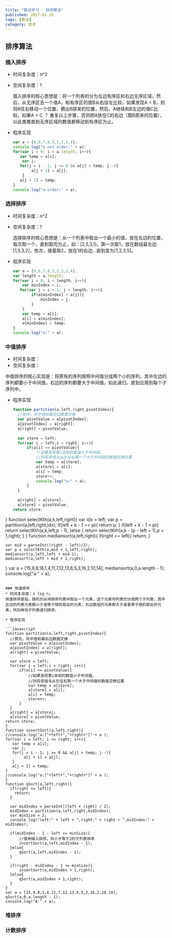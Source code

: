 ```yaml
---
title: "算法学习 - 排序算法"
published: 2017-01-20
tags: [算法]
category: 技术
---
```


## 排序算法

### 插入排序

* 时间复杂度：n^2

* 空间复杂度：1
  
  插入排序的核心思想是：将一个列表的分为左边有序区和右边无序区域，然后，从无序区去一个值A，和有序区的值B从右往左比较，如果发现A < B，则将B往右移动一个位置，腾出B原来的位置，然后，A继续和B左边的值C比较，如果A < C ？ 重复以上步骤，否则把A放在C的右边（既B原来的位置），以此类推直到无序区域的数值都移动到有序区为止。

* 程序实现

  ```javascript
  var a = [9,6,7,8,5,2,3,1,4];
  console.log("a not order:" + a);
  for(var i = 0; i < a.length; i++){
     var temp = a[i];
      var j;
     for(j = i - 1; j >= 0 && a[j] > temp; j--){
          a[j + 1] = a[j];
      }
     a[j + 1] = temp;
  }
  console.log("a order:" + a);
  ```
  
  
### 选择排序

* 时间复杂度：n^2

* 空间复杂度：1
  
  选择排序的核心思想是：从一个列表中取出一个最小的值，放在左边的位置，每次取一个，直到取完为止，如：[2,5,3,1]，第一次取1，放在数组最左边[1,5,3,2]，依次，接着取2，放在1的右边...直到变为[1,2,3,5]。
  
* 程序实现

  ```javascript
  var a = [9,6,7,8,5,2,3,1,4];
  var length = a.length;
  for(var i = 0; i < length; i++){
      var minIndex = i;
     for(var j = i + 1; j < length; j++){
          if(a[minIndex] > a[j]){
              minIndex = j;
          }
      }
      var temp = a[i];
      a[i] = a[minIndex];
      a[minIndex] = temp;
  }
  console.log("a:" + a);
  ```
  
### 中值排序

* 时间复杂度：
* 空间复杂度：

 中值排序的核心实现是：将原有的序列按照中间值分成两个小的序列，其中左边的序列都要小于中间值，右边的序列都要大于中间值，如此递归，直到应用到每个子序列中。
 
* 程序实现

  ```javascript
  function partition(a,left,right,pivotIndex){
	//首先，将中值和最右边数据交换
	var pivotValue = a[pivotIndex];
	a[pivotIndex] = a[right];
	a[right] = pivotValue;
	
	var store = left;
	for(var i = left;i < right; i++){
		if(a[i] <= pivotValue){
            //如果发现第i未知的数值小于中间值，
            //则将该值与从左往右第一个大于中间值的数值交换位置
			var temp = a[store];
			a[store] = a[i];
			a[i] = temp;
			store++;
            console.log("a:" + a);
		}
	}
	
	a[right] = a[store];
	a[store] = pivotValue;
  return store;
 }
 function selectKth(a,k,left,right){
    var idx = left;
    var p = partition(a,left,right,idx);
    if(left + k - 1 == p){
        return p;
    }
    if(left + k - 1 < p){
        return selectKth(a,k,left,p - 1);
    }else {
        return selectKth(a,k - (p - left + 1),p + 1,right);
    }
 }
 function mediansort(a,left,right){
    if(right <= left){
        return;
    }
  
    var mid = parseInt((right - left)/2);
    var p = selectKth(a,mid + 1,left,right);
    mediansort(a,left,left + mid-1);
    mediansort(a,left + mid + 1,right);
 }
 var a = [15,9,8,18,1,4,11,7,12,13,6,5,3,16,2,10,14];
 mediansort(a,0,a.length - 1);
 console.log("a:" + a);
  ```
 
### 快速排序
* 时间复杂度：n log n;
快速排序是指，随机的从待排序列表中取出一个元素，这个元素将列表切分成两个子列表，其中左边的列表元素都小于或等于随机取出的元素，右边数组的元素都大于或者等于随机取出的元素，然后再将子列表递归排序。

* 程序实现

  ```javascript
  function partition(a,left,right,pivotIndex){
	//首先，将中值和最右边数据交换
	var pivotValue = a[pivotIndex];
	a[pivotIndex] = a[right];
	a[right] = pivotValue;
	
	var store = left;
	for(var i = left;i < right; i++){
		if(a[i] <= pivotValue){
            //如果发现第i未知的数值小于中间值，
            //则将该值与从左往右第一个大于中间值的数值交换位置
			var temp = a[store];
			a[store] = a[i];
			a[i] = temp;
			store++;
		}
	}
	a[right] = a[store];
	a[store] = pivotValue;
  return store;
 }
 function insertSort(a,left,right){
  //console.log("a:["+left+","+right+"]" + a );
  for(var i = left; i <= right; i++){
     var temp = a[i];
     var j;
     for(j = i - 1; j >= 0 && a[j] > temp; j--){
          a[j + 1] = a[j];
     }
     a[j + 1] = temp;
  }
  //console.log("a:["+left+","+right+"]" + a );
 }
 function qSort(a,left,right){
    if(right <= left){
      return;
    }
    
    var midIndex = parseInt((left + right) / 2);
    midIndex = partition(a,left,right,midIndex);
    var minSize = 2;
    console.log("left:" + left + ",right:" + right + ",midIndex:" + midIndex);
    
    if(midIndex - 1 - left <= minSize){
    	//使用插入排序，将小于等于2的子列表排序
        insertSort(a,left,midIndex - 1);
    }else{
        qSort(a,left,midIndex - 1);
    }
  
    if(right - midIndex - 1 <= minSize){
        insertSort(a,midIndex + 1,right);
    }else{
        qSort(a,midIndex + 1,right);
    }
 }
 var a = [15,9,8,1,4,11,7,12,13,6,5,3,16,2,10,14];
 qSort(a,0,a.length - 1);
 console.log("A:" + a);
  ```
 
### 堆排序

### 计数排序
